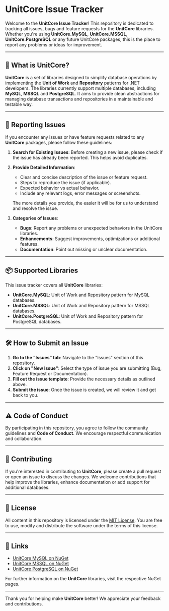 # UnitCore Issue Tracker

Welcome to the **UnitCore Issue Tracker**! This repository is dedicated to tracking all issues, bugs and feature requests for the **UnitCore** libraries. Whether you're using **UnitCore.MySQL**, **UnitCore.MSSQL**, **UnitCore.PostgreSQL** or any future UnitCore packages, this is the place to report any problems or ideas for improvement.

---

## 🚀 What is UnitCore?

**UnitCore** is a set of libraries designed to simplify database operations by implementing the **Unit of Work** and **Repository** patterns for .NET developers. The libraries currently support multiple databases, including **MySQL**, **MSSQL** and **PostgreSQL**. It aims to provide clean abstractions for managing database transactions and repositories in a maintainable and testable way.

---

## 🐞 Reporting Issues

If you encounter any issues or have feature requests related to any **UnitCore** packages, please follow these guidelines:

1. **Search for Existing Issues**: Before creating a new issue, please check if the issue has already been reported. This helps avoid duplicates.
2. **Provide Detailed Information**:
   - Clear and concise description of the issue or feature request.
   - Steps to reproduce the issue (if applicable).
   - Expected behavior vs actual behavior.
   - Include any relevant logs, error messages or screenshots.
   
   The more details you provide, the easier it will be for us to understand and resolve the issue.
   
3. **Categories of Issues**:
   - **Bugs**: Report any problems or unexpected behaviors in the UnitCore libraries.
   - **Enhancements**: Suggest improvements, optimizations or additional features.
   - **Documentation**: Point out missing or unclear documentation.

---

## 📦 Supported Libraries

This issue tracker covers all **UnitCore** libraries:

- **UnitCore.MySQL**: Unit of Work and Repository pattern for MySQL databases.
- **UnitCore.MSSQL**: Unit of Work and Repository pattern for MSSQL databases.
- **UnitCore.PostgreSQL**: Unit of Work and Repository pattern for PostgreSQL databases.

---

## 🛠️ How to Submit an Issue

1. **Go to the "Issues" tab**: Navigate to the "Issues" section of this repository.
2. **Click on "New Issue"**: Select the type of issue you are submitting (Bug, Feature Request or Documentation).
3. **Fill out the issue template**: Provide the necessary details as outlined above.
4. **Submit the issue**: Once the issue is created, we will review it and get back to you.

---

## ⚠️ Code of Conduct

By participating in this repository, you agree to follow the community guidelines and **Code of Conduct**. We encourage respectful communication and collaboration.

---

## 🤝 Contributing

If you're interested in contributing to **UnitCore**, please create a pull request or open an issue to discuss the changes. We welcome contributions that help improve the libraries, enhance documentation or add support for additional databases.

---

## 📜 License

All content in this repository is licensed under the [MIT License](https://opensource.org/licenses/MIT). You are free to use, modify and distribute the software under the terms of this license.

---

## 🔗 Links

- [UnitCore MySQL on NuGet](https://www.nuget.org/packages/UnitCore.MySQL)
- [UnitCore MSSQL on NuGet](https://www.nuget.org/packages/UnitCore.MSSQL)
- [UnitCore PostgreSQL on NuGet](https://www.nuget.org/packages/UnitCore.PostgreSQL)

For further information on the **UnitCore** libraries, visit the respective NuGet pages.

---

Thank you for helping make **UnitCore** better! We appreciate your feedback and contributions.

